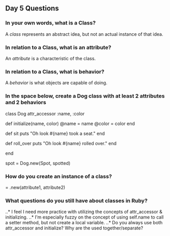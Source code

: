 ## Day 5 Questions

### In your own words, what is a Class?
A *class* represents an abstract idea, but not an actual instance of that idea.

### In relation to a Class, what is an attribute?
An *attribute* is a characteristic of the class.

### In relation to a Class, what is behavior?
A *behavior* is what objects are capable of doing.

### In the space below, create a Dog class with at least 2 attributes and 2 behaviors
class Dog
  attr_accessor :name, :color

  def initialize(name, color)
    @name = name
    @color = color
  end

  def sit
    puts "Oh look #{name} took a seat."
  end

  def roll_over
    puts "Oh look #{name} rolled over."
  end

end

spot = Dog.new(Spot, spotted)

### How do you create an instance of a class?
<instance name> = <class name>.new(attribute1, attribute2)

### What questions do you still have about classes in Ruby?
..* I feel I need more practice with utilizing the concepts of attr_accessor & initializing.
..* I'm especially fuzzy on the concept of using self.name to call a setter method, but not create a local variable.
..* Do you always use both attr_accessor and initialize? Why are the used together/separate?
